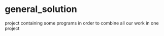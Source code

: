 general_solution
================

project containing some programs in order to combine all our work in one project
